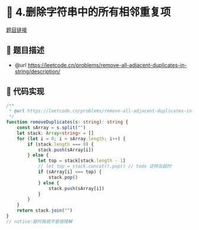 # 🎪 4.删除字符串中的所有相邻重复项

[题目链接](https://leetcode.cn/problems/remove-all-adjacent-duplicates-in-string/description/)

## 📌 题目描述
* @url https://leetcode.cn/problems/remove-all-adjacent-duplicates-in-string/description/

## 📄 代码实现
```typescript
/**
 * @url https://leetcode.cn/problems/remove-all-adjacent-duplicates-in-string/description/
 */
function removeDuplicates(s: string): string {
    const sArray = s.split("")
    let stack: Array<string> = []
    for (let i = 0; i < sArray.length; i++) {
        if (stack.length === 0) {
            stack.push(sArray[i])
        } else {
            let top = stack[stack.length - 1]
            // let top = stack.concat().pop() // todo 这样会超时
            if (sArray[i] === top) {
                stack.pop()
            } else {
                stack.push(sArray[i])
            }
        }
    }
    return stack.join("")
}
// notice:超时我就不是很理解

```
